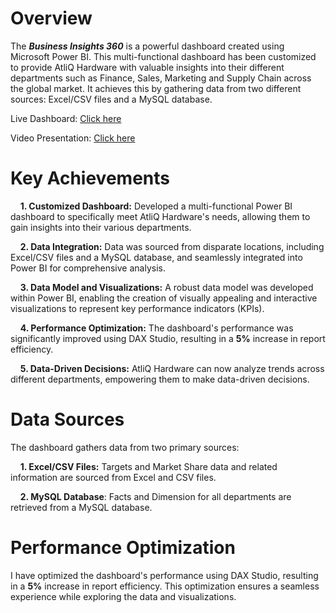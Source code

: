 # Overview
The _**Business Insights 360**_ is a powerful dashboard created using Microsoft Power BI. This multi-functional dashboard has been customized to provide AtliQ Hardware with valuable insights into their different departments such as Finance, Sales, Marketing and Supply Chain across the global market. It achieves this by gathering data from two different sources: Excel/CSV files and a MySQL database.

Live Dashboard: [Click here](https://app.powerbi.com/view?r=eyJrIjoiNTEzYTgwYzctZmUyZC00MGNiLWE2YmQtNzhkOTgwNjk0ZTY4IiwidCI6ImM2ZTU0OWIzLTVmNDUtNDAzMi1hYWU5LWQ0MjQ0ZGM1YjJjNCJ9)

Video Presentation: [Click here](https://youtu.be/GfNIUInlYnc?si=secfLxweXtWT4Y6U)

# Key Achievements
   &nbsp;&nbsp;&nbsp;&nbsp;**1. Customized Dashboard:** Developed a multi-functional Power BI dashboard to specifically meet AtliQ Hardware's needs, allowing them to gain insights into their various departments. 
   
   &nbsp;&nbsp;&nbsp;&nbsp;**2. Data Integration:** Data was sourced from disparate locations, including Excel/CSV files and a MySQL database, and seamlessly integrated into Power BI for comprehensive analysis.

   &nbsp;&nbsp;&nbsp;&nbsp;**3. Data Model and Visualizations:** A robust data model was developed within Power BI, enabling the creation of visually appealing and interactive visualizations to represent key performance indicators (KPIs).

   &nbsp;&nbsp;&nbsp;&nbsp;**4. Performance Optimization:** The dashboard's performance was significantly improved using DAX Studio, resulting in a **5%** increase in report efficiency.

   &nbsp;&nbsp;&nbsp;&nbsp;**5. Data-Driven Decisions:** AtliQ Hardware can now analyze trends across different departments, empowering them to make data-driven decisions.

# Data Sources
  The dashboard gathers data from two primary sources:

&nbsp;&nbsp;&nbsp;&nbsp;**1. Excel/CSV Files:** Targets and Market Share data and related information are sourced from Excel and CSV files.

&nbsp;&nbsp;&nbsp;&nbsp;**2. MySQL Database**: Facts and Dimension for all departments are retrieved from a MySQL database.

# Performance Optimization
   I have optimized the dashboard's performance using DAX Studio, resulting in a **5%** increase in report efficiency. This optimization ensures a seamless experience while exploring the data and visualizations.
